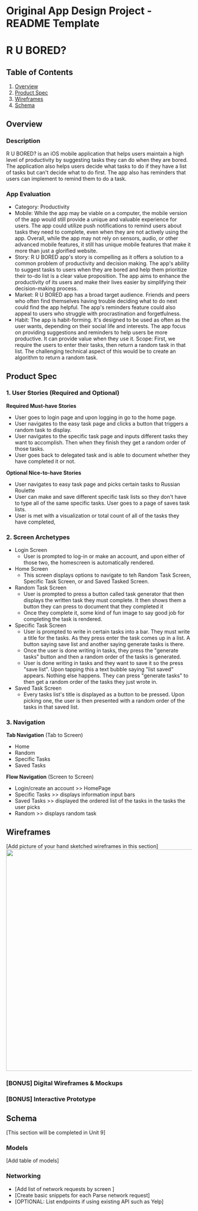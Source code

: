 Original App Design Project - README Template
===

# R U BORED?

## Table of Contents
1. [Overview](#Overview)
1. [Product Spec](#Product-Spec)
1. [Wireframes](#Wireframes)
2. [Schema](#Schema)

## Overview
### Description
R U BORED? is an iOS mobile application that helps users maintain a high level of productivity by suggesting tasks they can do when they are bored. The application also helps users decide what tasks to do if they have a list of tasks but can't decide what to do first. The app also has reminders that users can implement to remind them to do a task. 
### App Evaluation
- Category: Productivity 
- Mobile: While the app may be viable on a computer, the mobile version of the app would still provide a unique and valuable experience for users. The app could utilize push notifications to remind users about tasks they need to complete, even when they are not actively using the app. Overall, while the app may not rely on sensors, audio, or other advanced mobile features, it still has unique mobile features that make it more than just a glorified website.
- Story: R U BORED app's story is compelling as it offers a solution to a common problem of productivity and decision making. The app's ability to suggest tasks to users when they are bored and help them prioritize their to-do list is a clear value proposition. The app aims to enhance the productivity of its users and make their lives easier by simplifying their decision-making process.
- Market: R U BORED app has a broad target audience. Friends and peers who often find themselves having trouble deciding what to do next could find the app helpful. The app's reminders feature could also appeal to users who struggle with procrastination and forgetfulness.
- Habit: The app is habit-forming. It's designed to be used as often as the user wants, depending on their social life and interests. The app focus on providing suggestions and reminders to help users be more productive. It can provide value when they use it.
Scope: First, we require the users to enter their tasks, then return a random task in that list. The challenging technical aspect of this would be to create an algorithm to return a random task.

## Product Spec

### 1. User Stories (Required and Optional)

**Required Must-have Stories**
* User goes to login page and upon logging in go to the home page.
* User navigates to the easy task page and clicks a button that triggers a random task to display. 
* User navigates to the specific task page and inputs different tasks they want to accomplish. Then when they finish they get a random order of those tasks. 
* User goes back to delegated task and is able to document whether they have completed it or not. 



**Optional Nice-to-have Stories**

*  User navigates to easy task page and picks certain tasks to Russian Roulette 
*  User can make and save different specific task lists so they don't have to type all of the same specific tasks. User goes to a page of saves task lists. 
*  User is met with a visualization or total count of all of the tasks they have completed, 
### 2. Screen Archetypes

* Login Screen
    * User is prompted to log-in or make an account, and upon either of those two, the homescreen is automatically rendered. 
* Home Screen 
   * This screen displays options to navigate to teh Random Task Screen, Specific Task Screen, or and Saved Tasked Screen. 
* Random Task Screen
   * User is prompted to press a button called task generator that then displays the written task they must complete. It then shows them a button they can press to document that they completed it
   * Once they complete it, some kind of fun image to say good job for completing the task is rendered. 
* Specific Task Screen
    * User is prompted to write in certain tasks into a bar. They must write a title for the tasks. As they press enter the task comes up in a list. A button saying save list and another saying generate tasks is there. 
    * Once the user is done writing in tasks, they press the "generate tasks" button and then a random order of the tasks is generated.
    * User is done writing in tasks and they want to save it so the press "save list". Upon tapping this a text bubble saying "list saved" appears. Nothing else happens. They can press "generate tasks" to then get a random order of the tasks they just wrote in. 
* Saved Task Screen 
    * Every tasks list's title is displayed as a button to be pressed. Upon picking one, the user is then presented with a random order of the tasks in that saved list. 

### 3. Navigation

**Tab Navigation** (Tab to Screen)

* Home
* Random 
* Specific Tasks
* Saved Tasks


**Flow Navigation** (Screen to Screen)
* Login/create an account >> HomePage 
* Specific Tasks >> displays information input bars 
* Saved Tasks >> displayed the ordered list of the tasks in the tasks the user picks
* Random >> displays random task

## Wireframes
[Add picture of your hand sketched wireframes in this section]
<img src="https://imgur.com/a/MNb2iTw.jpg" width=600>

### [BONUS] Digital Wireframes & Mockups

### [BONUS] Interactive Prototype

## Schema 
[This section will be completed in Unit 9]
### Models
[Add table of models]
### Networking
- [Add list of network requests by screen ]
- [Create basic snippets for each Parse network request]
- [OPTIONAL: List endpoints if using existing API such as Yelp]
